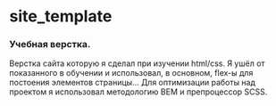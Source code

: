 # site_template
### Учебная верстка.
Верстка сайта которую я сделал при изучении html/css.
Я ушёл от показанного в обучении и использовал, в основном, flex-ы для постоения элементов страницы...
Для оптимизации работы над проектом я использовал методологию BEM и препроцессор SCSS.
